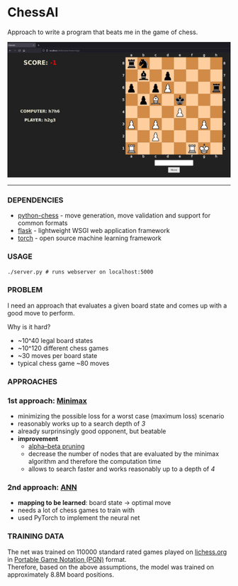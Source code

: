 ChessAI
=====================================================

Approach to write a program that beats me in the game of chess.

![example board](example.png)

**********************************

### DEPENDENCIES
- [python-chess](https://python-chess.readthedocs.io/en/latest/) - move generation, move validation and support for common formats
- [flask](https://flask.palletsprojects.com/en/1.1.x/) - lightweight WSGI web application framework
- [torch](https://pytorch.org/) - open source machine learning framework

### USAGE

```
./server.py # runs webserver on localhost:5000
```

### PROBLEM

I need an approach that evaluates a given board state and comes up with a good move to perform.

Why is it hard?
- ~10^40 legal board states
- ~10^120 different chess games
- ~30 moves per board state
- typical chess game ~80 moves

### APPROACHES

### 1st approach: [Minimax](https://en.wikipedia.org/wiki/Minimax)
- minimizing the possible loss for a worst case (maximum loss) scenario
- reasonably works up to a search depth of *3*
- already surprinsingly good opponent, but beatable
- **improvement**
    - [alpha–beta pruning](https://en.wikipedia.org/wiki/Alpha%E2%80%93beta_pruning)
    - decrease the number of nodes that are evaluated by the minimax algorithm and therefore the computation time
    - allows to search faster and works reasonably up to a depth of *4*

### 2nd approach: [ANN](https://en.wikipedia.org/wiki/Artificial_neural_network)
- **mapping to be learned**: board state -> optimal move
- needs a lot of chess games to train with
- used PyTorch to implement the neural net

### TRAINING DATA

The net was trained on 110000 standard rated games played on [lichess.org ](https://database.lichess.org/) in [Portable Game Notation (PGN)](https://de.wikipedia.org/wiki/Portable_Game_Notation) format.  
Therefore, based on the above assumptions, the model was trained on approximately 8.8M board positions.
